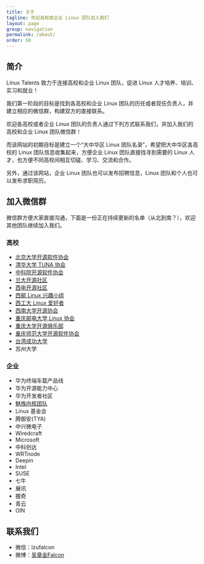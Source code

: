 ```yaml
---
title: 关于
tagline: 欢迎高校或企业 Linux 团队加入我们
layout: page
group: navigation
permalink: /about/
order: 50
---
```


## 简介

Linux Talents 致力于连接高校和企业 Linux 团队，促进 Linux 人才培养、培训、实习和就业！

我们第一阶段的目标是找到各高校和企业 Linux 团队的历任或者现任负责人，并建立相应的微信群，构建双方的直接联系。

欢迎各高校或者企业 Linux 团队的负责人通过下列方式联系我们，并加入我们的高校和企业 Linux 团队微信群！

而该网站的初期目标是建立一个“大中华区 Linux 团队名录”，希望把大中华区各高校的 Linux 团队信息收集起来，方便企业 Linux 团队直接找寻到需要的 Linux 人才，也方便不同高校间相互切磋、学习、交流和合作。

另外，通过该网站，企业 Linux 团队也可以发布招聘信息，Linux 团队和个人也可以发布求职简历。

## 加入微信群

微信群方便大家直接沟通，下面是一份正在持续更新的名单（从北到南？），欢迎其他团队继续加入我们。

### 高校

* [北京大学开源软件协会][12]
* [清华大学 TUNA 协会][9]
* [中科院开源软件协会][10]
* [兰大开源社区][2]
* [西电开源社区][3]
* [西邮 Linux 兴趣小组][1]
* [西工大 Linux 爱好者][8]
* [西南大学开源协会][4]
* [重庆邮电大学 Linux 协会][5]
* [重庆大学开源俱乐部][6]
* [重庆师范大学开源软件协会][7]
* [台湾成功大学][11]
* 苏州大学

[1]: http://xiyoulinux.org
[2]: http://oss.lzu.edu.cn
[3]: http://linux.xidian.edu.cn
[4]: https://chongqinglug.org/southwest-university-open-source-society/
[5]: https://chongqinglug.org/cqupt-linux-society/
[6]: https://chongqinglug.org/chongqing-university-open-source-society/
[7]: https://chongqinglug.org/chongqing-normal-university-open-source-society/
[8]: http://zhan.renren.com/gun2linux
[9]: https://tuna.moe
[10]: https://www.opencas.org
[11]: http://wiki.csie.ncku.edu.tw/User/jserv
[12]: https://github.com/pkuoss

### 企业

* 华为终端车载产品线
* 华为开源能力中心
* 华为开发者社区
* [魅族内核团队][10000]
* Linux 基金会
* 腾御安(TYA)
* 中兴微电子
* Wiredcraft
* Microsoft
* 中科创达
* WRTnode
* Deepin
* Intel
* SUSE
* 七牛
* 展讯
* 握奇
* 青云
* OIN

[10000]: http://kernel.meizu.com

## 联系我们

* 微信：lzufalcon
* 微博：[吴章金Falcon](http://weibo.com/wuzhangjin)
